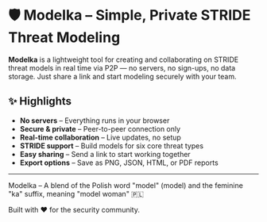 # 🛡️ Modelka – Simple, Private STRIDE Threat Modeling

**Modelka** is a lightweight tool for creating and collaborating on STRIDE threat models in real time via P2P — no servers, no sign-ups, no data storage. Just share a link and start modeling securely with your team.

## ✨ Highlights

* **No servers** – Everything runs in your browser
* **Secure & private** – Peer-to-peer connection only
* **Real-time collaboration** – Live updates, no setup
* **STRIDE support** – Build models for six core threat types
* **Easy sharing** – Send a link to start working together
* **Export options** – Save as PNG, JSON, HTML, or PDF reports

---

Modelka – A blend of the Polish word "model" (model) and the feminine "ka" suffix, meaning "model woman" 🇵🇱

Built with ❤️ for the security community.
